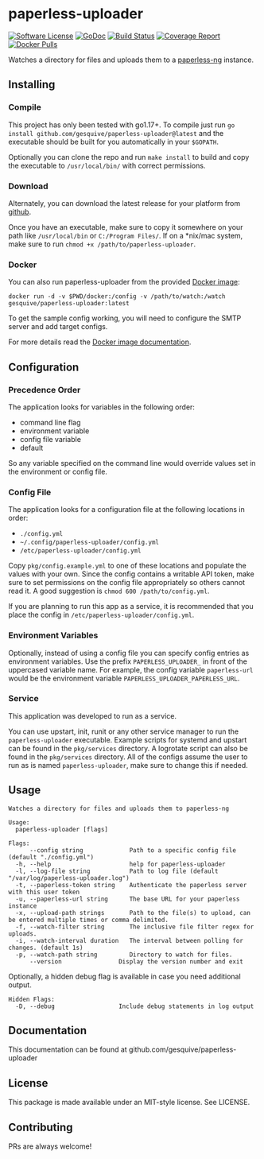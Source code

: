 # paperless-uploader
[![Software License](https://img.shields.io/badge/License-MIT-orange.svg?style=flat-square)](https://github.com/gesquive/paperless-uploader/blob/master/LICENSE)
[![GoDoc](https://img.shields.io/badge/godoc-reference-blue.svg?style=flat-square)](https://pkg.go.dev/github.com/gesquive/paperless-uploader)
[![Build Status](https://img.shields.io/circleci/build/github/gesquive/paperless-uploader?style=flat-square)](https://circleci.com/gh/gesquive/paperless-uploader)
[![Coverage Report](https://img.shields.io/codecov/c/gh/gesquive/paperless-uploader?style=flat-square)](https://codecov.io/gh/gesquive/paperless-uploader)
[![Docker Pulls](https://img.shields.io/docker/pulls/gesquive/paperless-uploader?style=flat-square)](https://hub.docker.com/r/gesquive/paperless-uploader)


Watches a directory for files and uploads them to a [paperless-ng](https://github.com/jonaswinkler/paperless-ng) instance.

## Installing

### Compile
This project has only been tested with go1.17+. To compile just run `go install github.com/gesquive/paperless-uploader@latest` and the executable should be built for you automatically in your `$GOPATH`.

Optionally you can clone the repo and run `make install` to build and copy the executable to `/usr/local/bin/` with correct permissions.

### Download
Alternately, you can download the latest release for your platform from [github](https://github.com/gesquive/paperless-uploader/releases).

Once you have an executable, make sure to copy it somewhere on your path like `/usr/local/bin` or `C:/Program Files/`.
If on a \*nix/mac system, make sure to run `chmod +x /path/to/paperless-uploader`.

### Docker
You can also run paperless-uploader from the provided [Docker image](https://hub.docker.com/r/gesquive/paperless-uploader):

```shell
docker run -d -v $PWD/docker:/config -v /path/to/watch:/watch gesquive/paperless-uploader:latest
```

To get the sample config working, you will need to configure the SMTP server and add target configs. 

For more details read the [Docker image documentation](https://hub.docker.com/r/gesquive/paperless-uploader).

## Configuration

### Precedence Order
The application looks for variables in the following order:
 - command line flag
 - environment variable
 - config file variable
 - default

So any variable specified on the command line would override values set in the environment or config file.

### Config File
The application looks for a configuration file at the following locations in order:
 - `./config.yml`
 - `~/.config/paperless-uploader/config.yml`
 - `/etc/paperless-uploader/config.yml`

Copy `pkg/config.example.yml` to one of these locations and populate the values with your own. Since the config contains a writable API token, make sure to set permissions on the config file appropriately so others cannot read it. A good suggestion is `chmod 600 /path/to/config.yml`.

If you are planning to run this app as a service, it is recommended that you place the config in `/etc/paperless-uploader/config.yml`.

### Environment Variables
Optionally, instead of using a config file you can specify config entries as environment variables. Use the prefix `PAPERLESS_UPLOADER_` in front of the uppercased variable name. For example, the config variable `paperless-url` would be the environment variable `PAPERLESS_UPLOADER_PAPERLESS_URL`.

### Service
This application was developed to run as a service.

You can use upstart, init, runit or any other service manager to run the `paperless-uploader` executable. Example scripts for systemd and upstart can be found in the `pkg/services` directory. A logrotate script can also be found in the `pkg/services` directory. All of the configs assume the user to run as is named `paperless-uploader`, make sure to change this if needed.

## Usage

```console
Watches a directory for files and uploads them to paperless-ng

Usage:
  paperless-uploader [flags]

Flags:
      --config string             Path to a specific config file (default "./config.yml")
  -h, --help                      help for paperless-uploader
  -l, --log-file string           Path to log file (default "/var/log/paperless-uploader.log")
  -t, --paperless-token string    Authenticate the paperless server with this user token
  -u, --paperless-url string      The base URL for your paperless instance
  -x, --upload-path strings       Path to the file(s) to upload, can be entered multiple times or comma delimited.
  -f, --watch-filter string       The inclusive file filter regex for uploads.
  -i, --watch-interval duration   The interval between polling for changes. (default 1s)
  -p, --watch-path string         Directory to watch for files.
      --version                Display the version number and exit
```

Optionally, a hidden debug flag is available in case you need additional output.
```console
Hidden Flags:
  -D, --debug                  Include debug statements in log output
```

## Documentation

This documentation can be found at github.com/gesquive/paperless-uploader

## License

This package is made available under an MIT-style license. See LICENSE.

## Contributing

PRs are always welcome!
